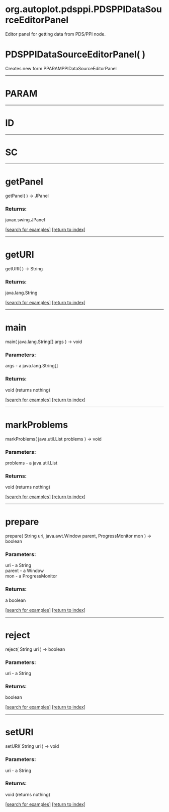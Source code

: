# org.autoplot.pdsppi.PDSPPIDataSourceEditorPanel

Editor panel for getting data from PDS/PPI node.

# PDSPPIDataSourceEditorPanel( )
Creates new form PPARAMPPIDataSourceEditorPanel

***
<a name="PARAM"></a>
# PARAM



***
<a name="ID"></a>
# ID



***
<a name="SC"></a>
# SC



***
<a name="getPanel"></a>
# getPanel
getPanel(  ) &rarr; JPanel



### Returns:
javax.swing.JPanel


<a href="https://github.com/autoplot/dev/search?q=getPanel&unscoped_q=getPanel">[search for examples]</a>
<a href="https://github.com/autoplot/documentation/blob/master/javadoc/index-all.md">[return to index]</a>

***
<a name="getURI"></a>
# getURI
getURI(  ) &rarr; String



### Returns:
java.lang.String


<a href="https://github.com/autoplot/dev/search?q=getURI&unscoped_q=getURI">[search for examples]</a>
<a href="https://github.com/autoplot/documentation/blob/master/javadoc/index-all.md">[return to index]</a>

***
<a name="main"></a>
# main
main( java.lang.String[] args ) &rarr; void



### Parameters:
args - a java.lang.String[]

### Returns:
void (returns nothing)


<a href="https://github.com/autoplot/dev/search?q=main&unscoped_q=main">[search for examples]</a>
<a href="https://github.com/autoplot/documentation/blob/master/javadoc/index-all.md">[return to index]</a>

***
<a name="markProblems"></a>
# markProblems
markProblems( java.util.List problems ) &rarr; void



### Parameters:
problems - a java.util.List

### Returns:
void (returns nothing)


<a href="https://github.com/autoplot/dev/search?q=markProblems&unscoped_q=markProblems">[search for examples]</a>
<a href="https://github.com/autoplot/documentation/blob/master/javadoc/index-all.md">[return to index]</a>

***
<a name="prepare"></a>
# prepare
prepare( String uri, java.awt.Window parent, ProgressMonitor mon ) &rarr; boolean



### Parameters:
uri - a String
<br>parent - a Window
<br>mon - a ProgressMonitor

### Returns:
a boolean


<a href="https://github.com/autoplot/dev/search?q=prepare&unscoped_q=prepare">[search for examples]</a>
<a href="https://github.com/autoplot/documentation/blob/master/javadoc/index-all.md">[return to index]</a>

***
<a name="reject"></a>
# reject
reject( String uri ) &rarr; boolean



### Parameters:
uri - a String

### Returns:
boolean


<a href="https://github.com/autoplot/dev/search?q=reject&unscoped_q=reject">[search for examples]</a>
<a href="https://github.com/autoplot/documentation/blob/master/javadoc/index-all.md">[return to index]</a>

***
<a name="setURI"></a>
# setURI
setURI( String uri ) &rarr; void



### Parameters:
uri - a String

### Returns:
void (returns nothing)


<a href="https://github.com/autoplot/dev/search?q=setURI&unscoped_q=setURI">[search for examples]</a>
<a href="https://github.com/autoplot/documentation/blob/master/javadoc/index-all.md">[return to index]</a>


